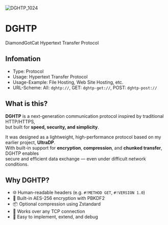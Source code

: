 
![DGHTP_1024](https://github.com/user-attachments/assets/9a99ea6d-e389-46d0-a492-6f661cf5de6a)

# DGHTP  
DiamondGotCat Hypertext Transfer Protocol

## Infomation
- Type: Protocol
- Usage: Hypertext Transfer Protocol
- Usage-Example: File Hosting, Web Site Hosting, etc.
- URL-Scheme: All: `dghtp://`, GET: `dghtp-get://`, POST: `dghtp-post://`

## What is this?

**DGHTP** is a next-generation communication protocol inspired by traditional HTTP/HTTPS,  
but built for **speed, security, and simplicity**.

It was designed as a lightweight, high-performance protocol based on my earlier project, **UltraDP**.  
With built-in support for **encryption**, **compression**, and **chunked transfer**, DGHTP enables  
secure and efficient data exchange — even under difficult network conditions.

## Why DGHTP?

- 🌐 Human-readable headers (e.g. `#!METHOD GET`, `#!VERSION 1.0`)
- 🔐 Built-in AES-256 encryption with PBKDF2
- 📦 Optional compression using Zstandard
- 📡 Works over any TCP connection
- 🧰 Easy to implement, extend, and debug
